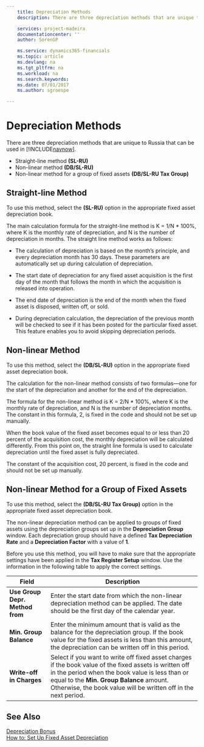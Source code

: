 ```yaml
---
    title: Depreciation Methods
    description: There are three depreciation methods that are unique to Russia that can be used in [!INCLUDE[navnow](../../includes/navnow_md.md)].

    services: project-madeira 
    documentationcenter: ''
    author: SorenGP

    ms.service: dynamics365-financials
    ms.topic: article
    ms.devlang: na
    ms.tgt_pltfrm: na
    ms.workload: na
    ms.search.keywords:
    ms.date: 07/01/2017
    ms.author: sgroespe

---
```

# Depreciation Methods
There are three depreciation methods that are unique to Russia that can be used in [!INCLUDE[navnow](../../includes/navnow_md.md)].  

- Straight-line method **(SL-RU)**  
- Non-linear method **(DB/SL-RU)**  
- Non-linear method for a group of fixed assets **(DB/SL-RU Tax Group)**  

## Straight-line Method  
 To use this method, select the **(SL-RU)** option in the appropriate fixed asset depreciation book.  

 The main calculation formula for the straight-line method is K = 1/N * 100%, where K is the monthly rate of depreciation, and N is the number of depreciation in months. The straight line method works as follows:  

-   The calculation of depreciation is based on the month’s principle, and every depreciation month has 30 days. These parameters are automatically set up during calculation of depreciation.  

-   The start date of depreciation for any fixed asset acquisition is the first day of the month that follows the month in which the acquisition is released into operation.  

-   The end date of depreciation is the end of the month when the fixed asset is disposed, written off, or sold.  

-   During depreciation calculation, the depreciation of the previous month will be checked to see if it has been posted for the particular fixed asset. This feature enables you to avoid skipping depreciation periods.  

## Non-linear Method  
 To use this method, select the **(DB/SL-RU)** option in the appropriate fixed asset depreciation book.  

 The calculation for the non-linear method consists of two formulas—one for the start of the depreciation and another for the end of the depreciation.  

 The formula for the non-linear method is K = 2/N * 100%, where K is the monthly rate of depreciation, and N is the number of depreciation months. The constant in this formula, 2, is fixed in the code and should not be set up manually.  

 When the book value of the fixed asset becomes equal to or less than 20 percent of the acquisition cost, the monthly depreciation will be calculated differently. From this point on, the straight line formula is used to calculate depreciation until the fixed asset is fully depreciated.  

 The constant of the acquisition cost, 20 percent, is fixed in the code and should not be set up manually.  

## Non-linear Method for a Group of Fixed Assets  
 To use this method, select the **(DB/SL-RU Tax Group)** option in the appropriate fixed asset depreciation book.  

 The non-linear depreciation method can be applied to groups of fixed assets using the depreciation groups set up in the **Depreciation Group** window. Each depreciation group should have a defined **Tax Depreciation Rate** and a **Depreciation Factor** with a value of **1**.  

 Before you use this method, you will have to make sure that the appropriate settings have been applied in the **Tax Register Setup** window. Use the information in the following table to apply the correct settings.  

|Field|Description|  
|---------------------------------|---------------------------------------|  
|**Use Group Depr. Method from**|Enter the start date from which the non-linear depreciation method can be applied. The date should be the first day of the calendar year.|  
|**Min. Group Balance**|Enter the minimum amount that is valid as the balance for the depreciation group. If the book value for the fixed assets is less than this amount, the depreciation can be written off in this period.|  
|**Write-off in Charges**|Select if you want to write off fixed asset charges if the book value of the fixed assets is written off in the period when the book value is less than or equal to the **Min. Group Balance** amount. Otherwise, the book value will be written off in the next period.|  

## See Also  
 [Depreciation Bonus](depreciation-bonus.md)   
 [How to: Set Up Fixed Asset Depreciation](../../fa-how-setup-depreciation.md)
